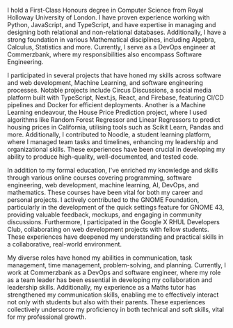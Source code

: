 I hold a First-Class Honours degree in Computer Science from Royal Holloway University of London. I have proven experience working with Python, JavaScript, and TypeScript, and have expertise in managing and designing both relational and non-relational databases. Additionally, I have a strong foundation in various Mathematical disciplines, including Algebra, Calculus, Statistics and more. Currently, I serve as a DevOps engineer at Commerzbank, where my responsibilities also encompass Software Engineering.

I participated in several projects that have honed my skills across software and web development, Machine Learning, and software engineering processes. Notable projects include Circus Discussions, a social media platform built with TypeScript, Next.js, React, and Firebase, featuring CI/CD pipelines and Docker for efficient deployments. Another is a Machine Learning endeavour, the House Price Prediction project, where I used algorithms like Random Forest Regressor and Linear Regressors to predict housing prices in California, utilising tools such as Scikit Learn, Pandas and more. Additionally, I contributed to Noodle, a student learning platform, where I managed team tasks and timelines, enhancing my leadership and organizational skills. These experiences have been crucial in developing my ability to produce high-quality, well-documented, and tested code.

In addition to my formal education, I've enriched my knowledge and skills through various online courses covering programming, software engineering, web development, machine learning, AI, DevOps, and mathematics. These courses have been vital for both my career and personal projects. I actively contributed to the GNOME Foundation, particularly in the development of the quick settings feature for GNOME 43, providing valuable feedback, mockups, and engaging in community discussions. Furthermore, I participated in the Google X RHUL Developers Club, collaborating on web development projects with fellow students. These experiences have deepened my understanding and practical skills in a collaborative, real-world environment.

My diverse roles have honed my abilities in communication, task management, time management, problem-solving, and planning. Currently, I work at Commerzbank as a DevOps and software engineer, where my role as a team leader has been essential in developing my collaboration and leadership skills. Additionally, my experience as a Maths tutor has strengthened my communication skills, enabling me to effectively interact not only with students but also with their parents. These experiences collectively underscore my proficiency in both technical and soft skills, vital for my professional growth.